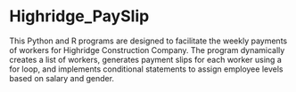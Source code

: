 # Highridge_PaySlip
This Python and R programs are designed to facilitate the weekly payments of workers for Highridge Construction Company. The program dynamically creates a list of workers, generates payment slips for each worker using a for loop, and implements conditional statements to assign employee levels based on salary and gender.
